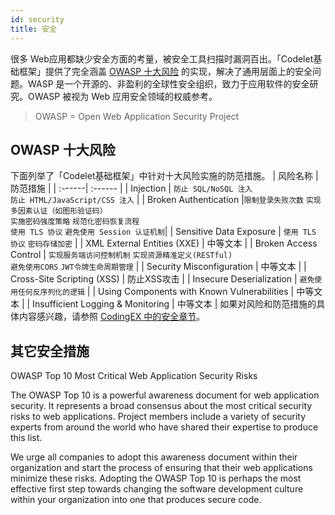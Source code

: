 ```yaml
---
id: security
title: 安全
---
```


很多 Web应用都缺少安全方面的考量，被安全工具扫描时漏洞百出。「Codelet基础框架」提供了完全涵盖 [OWASP 十大风险](https://www.owasp.org/index.php/Category:OWASP_Top_Ten_Project) 的实现，解决了通用层面上的安全问题。WASP 是一个开源的、非盈利的全球性安全组织，致力于应用软件的安全研究。OWASP 被视为 Web 应用安全领域的权威参考。
>  OWASP = Open Web Application Security Project 

## OWASP 十大风险
下面列举了「Codelet基础框架」中针对十大风险实施的防范措施。
| 风险名称 | 防范措施 | 
| :------| :------ | 
| Injection | `防止 SQL/NoSQL 注入` <br> `防止 HTML/JavaScript/CSS 注入` | 
| Broken Authentication  |`限制登录失败次数` `实现多因素认证（如图形验证码）`<br> `实施密码强度策略` `规范化密码恢复流程`<br>  `使用 TLS 协议` `避免使用 Session 认证机制`| 
| Sensitive Data Exposure  | `使用 TLS 协议` `密码存储加密` | 
| XML External Entities (XXE)  | 中等文本 | 
| Broken Access Control  | `实现服务端访问控制机制` `实现资源精准定义(RESTful)`<br>`避免使用CORS` `JWT令牌生命周期管理`  | 
| Security Misconfiguration  | 中等文本 | 
| Cross-Site Scripting (XSS)  | 防止XSS攻击 | 
| Insecure Deserialization  | `避免使用任何反序列化的逻辑` | 
| Using Components with Known Vulnerabilities  | 中等文本 | 
| Insufficient Logging & Monitoring  | 中等文本 | 
如果对风险和防范措施的具体内容感兴趣，请参照 [CodingEX 中的安全章节](https://codingex.proding.net/docs/backend/was-01-overview/)。

## 其它安全措施




OWASP Top 10 Most Critical Web Application Security Risks

The OWASP Top 10 is a powerful awareness document for web application security. It represents a broad consensus about the most critical security risks to web applications. Project members include a variety of security experts from around the world who have shared their expertise to produce this list.

We urge all companies to adopt this awareness document within their organization and start the process of ensuring that their web applications minimize these risks. Adopting the OWASP Top 10 is perhaps the most effective first step towards changing the software development culture within your organization into one that produces secure code.